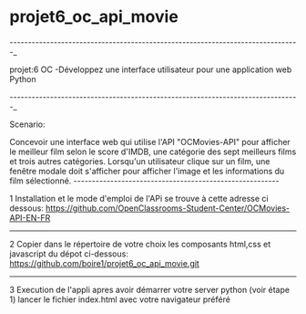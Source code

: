 # projet6_oc_api_movie
-_-_-_-_-_-_-_-_-_-_-_-_-_-_-_-_-_-_-_-_-_-_-_-_-_-_-_-_-_-_-_-_-_-_-_-_-_-_-_-_-_-_-_-_-_-_-_-_-_-_-_-_-_-_-_-_-_-_-_-_-_-_-_-_-_-_-_-_-_-_-_-_-_-_-_-_-_-_-_

projet:6 OC -Développez une interface utilisateur pour une application web Python


-_-_-_-_-_-_-_-_-_-_-_-_-_-_-_-_-_-_-_-_-_-_-_-_-_-_-_-_-_-_-_-_-_-_-_-_-_-_-_-_-_-_-_-_-_-_-_-_-_-_-_-_-_-_-_-_-_-_-_-_-_-_-_-_-_-_-_-_-_-_-_-_-_-_-_-_-_-_-_

Scenario:

 Concevoir une interface web qui utilise l'API "OCMovies-API" pour afficher le meilleur film selon le score d'IMDB, 
 une catégorie des sept meilleurs films et trois autres catégories. Lorsqu'un utilisateur clique sur un film, 
 une fenêtre modale doit s'afficher pour afficher l'image  et les informations du film sélectionné.
-_-_-_-_-_-_-_-_-_-_-_-_-_-_-_-_-_-_-_-_-_-_-_-_-_-_-_-_-_-_-_-_-_-_-_-_-_-_-_-_-_-_-_-_-_-_-_-_-_-_-_-_-_-_-_-_
 
 1 Installation et le mode d'emploi de l'APi se trouve à cette adresse ci dessous:
 https://github.com/OpenClassrooms-Student-Center/OCMovies-API-EN-FR
 
 _ _ _ _ _ _ _ _ _ _ _ _ _ _ _ _ _ _ _ _ _ _ _ _ _ _ _ _ _ _ _ _ _ _ _ _ _ _ _ _ _ _ _ _ _ _ _ _ _ _ _ _ _ _ _ _ _ _ _ _ _ _ _ _ _ _ _ _ _ _ _ _ _ _ _ _ _ _ _ _
 
 2 Copier dans le répertoire de votre choix les composants html,css et javascript du dépot ci-dessous:
 https://github.com/boire1/projet6_oc_api_movie.git  
_ _ _ _ _ _ _ _ _ _ _ _ _ _ _ _ _ _ _ _ _ _ _ _ _ _ _ _ _ _ _ _ _ _ _ _ _ _ _ _ _ _ _ _ _ _ _ _ _ _ _ _ _ _ _ _ _ _ _ _ _ _ _ _ _ _ _ _ _ _ _ _ _ _ _ _ _ _ _ _

 3 Execution de l'appli 
 apres avoir démarrer votre server python (voir étape 1)
 lancer le fichier index.html avec votre navigateur préféré
